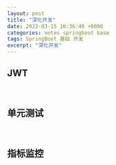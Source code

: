 ```yaml
---
layout: post
title: "深化开发"
date: 2022-03-15 16:36:40 +0800
categories: notes springboot base
tags: SpringBoot 基础 开发
excerpt: "深化开发"
---
```


## JWT

&emsp;

## 单元测试

&emsp;

## 指标监控
